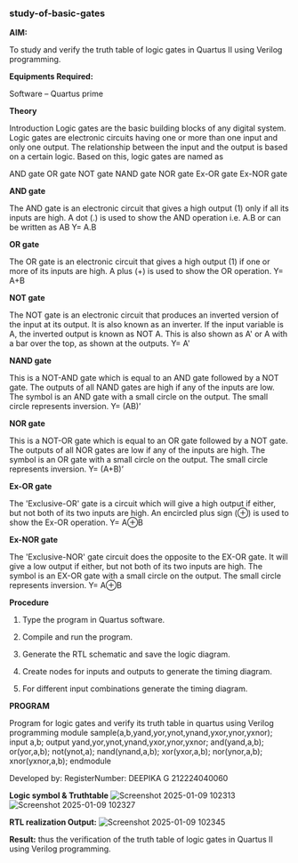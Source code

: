 ### study-of-basic-gates

**AIM:** 

To study and verify the truth table of logic gates in Quartus II using Verilog programming.

**Equipments Required:**

Software – Quartus prime 

**Theory**

Introduction Logic gates are the basic building blocks of any digital system. Logic gates are electronic circuits having one or more than one input and only one output. The relationship between the input and the output is based on a certain logic. Based on this, logic gates are named as

AND gate OR gate NOT gate NAND gate NOR gate Ex-OR gate Ex-NOR gate

**AND gate**

The AND gate is an electronic circuit that gives a high output (1) only if all its inputs are high. A dot (.) is used to show the AND operation i.e. A.B or can be written as AB
Y= A.B

**OR gate** 

The OR gate is an electronic circuit that gives a high output (1) if one or more of its inputs are high. A plus (+) is used to show the OR operation.
Y= A+B

**NOT gate**

The NOT gate is an electronic circuit that produces an inverted version of the input at its output. It is also known as an inverter. If the input variable is A, the inverted output is known as NOT A. This is also shown as A' or A with a bar over the top, as shown at the outputs.
Y= A'

**NAND gate**

This is a NOT-AND gate which is equal to an AND gate followed by a NOT gate. The outputs of all NAND gates are high if any of the inputs are low. The symbol is an AND gate with a small circle on the output. The small circle represents inversion.
Y= (AB)’

**NOR gate**

This is a NOT-OR gate which is equal to an OR gate followed by a NOT gate. The outputs of all NOR gates are low if any of the inputs are high. The symbol is an OR gate with a small circle on the output. The small circle represents inversion.
Y= (A+B)’

**Ex-OR gate**

The 'Exclusive-OR' gate is a circuit which will give a high output if either, but not both of its two inputs are high. An encircled plus sign (⊕) is used to show the Ex-OR operation.
Y= A⊕B

**Ex-NOR gate**

The 'Exclusive-NOR' gate circuit does the opposite to the EX-OR gate. It will give a low output if either, but not both of its two inputs are high. The symbol is an EX-OR gate with a small circle on the output. The small circle represents inversion.
Y= A⊕B

**Procedure** 

1.	Type the program in Quartus software.

2.	Compile and run the program.

3.	Generate the RTL schematic and save the logic diagram.

4.	Create nodes for inputs and outputs to generate the timing diagram.

5.	For different input combinations generate the timing diagram.


**PROGRAM**

Program for logic gates and verify its truth table in quartus using Verilog programming
module sample(a,b,yand,yor,ynot,ynand,yxor,ynor,yxnor);
input a,b;
output yand,yor,ynot,ynand,yxor,ynor,yxnor;
and(yand,a,b);
or(yor,a,b);
not(ynot,a);
nand(ynand,a,b);
xor(yxor,a,b);
nor(ynor,a,b);
xnor(yxnor,a,b);
endmodule

 Developed by: RegisterNumber: 
 DEEPIKA G 212224040060
 
**Logic symbol & Truthtable**
![Screenshot 2025-01-09 102313](https://github.com/user-attachments/assets/0b453ecb-1f70-4558-89cd-fde724057ac3)
![Screenshot 2025-01-09 102327](https://github.com/user-attachments/assets/ad2ca2f7-7a96-43bf-b00e-e863af6e9ab9)

**RTL realization Output:** 
![Screenshot 2025-01-09 102345](https://github.com/user-attachments/assets/c7458eb9-c5ce-4e33-b4e4-c2166877d440)

**Result:**
thus the verification of  the truth table of logic gates in Quartus II using Verilog programming.





